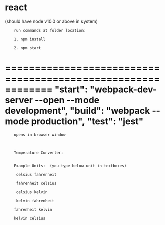 # react
(should have node v10.0 or above in system)

        run commands at folder location:

        1. npm install

        2. npm start 

============================================================
    "start": "webpack-dev-server --open --mode development",
    "build": "webpack --mode production",
    "test": "jest"
============================================================    


        opens in browser window
        
        
        
        Temperature Converter:
        

        Example Units:  (you type below unit in textboxes)

         celsius fahrenheit  
       
         fahrenheit celsius  
       
         celsius kelvin  
        
         kelvin fahrenheit  
       
        fahrenheit kelvin  
        
        kelvin celsius  
       
      
